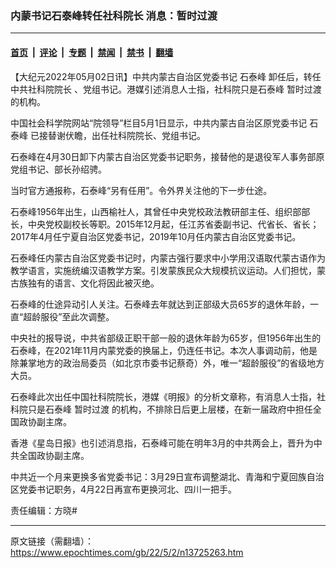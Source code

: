 ### 内蒙书记石泰峰转任社科院长 消息：暂时过渡

---

#### [首页](../../../..?n13725263) &nbsp;|&nbsp; [评论](../../../../../epoch-comment?n13725263) &nbsp;|&nbsp; [专题](../../../../../epoch-special?n13725263) &nbsp;|&nbsp; [禁闻](../../../../../epoch-news?n13725263) &nbsp;|&nbsp; [禁书](../../../../../books?n13725263) &nbsp;|&nbsp; [翻墙](https://github.com/gfw-breaker/nogfw/blob/master/README.md?n13725263)


<div class="post_content" id="artbody" itemprop="articleBody">
 <!-- article content begin -->
 <p>
  【大纪元2022年05月02日讯】中共内蒙古自治区党委书记
  <ok href="https://www.epochtimes.com/gb/tag/%E7%9F%B3%E6%B3%B0%E5%B3%B0.html">
   石泰峰
  </ok>
  卸任后，转任
  <ok href="https://www.epochtimes.com/gb/tag/%E4%B8%AD%E5%85%B1%E7%A4%BE%E7%A7%91%E9%99%A2%E9%99%A2%E9%95%BF.html">
   中共社科院院长
  </ok>
  、党组书记。港媒引述消息人士指，社科院只是石泰峰
  <ok href="https://www.epochtimes.com/gb/tag/%E6%9A%82%E6%97%B6%E8%BF%87%E6%B8%A1.html">
   暂时过渡
  </ok>
  的机构。
 </p>
 <p>
  中国社会科学院网站“院领导”栏目5月1日显示，中共内蒙古自治区原党委书记
  <ok href="https://www.epochtimes.com/gb/tag/%E7%9F%B3%E6%B3%B0%E5%B3%B0.html">
   石泰峰
  </ok>
  已接替谢伏瞻，出任社科院院长、党组书记。
 </p>
 <p>
  石泰峰在4月30日卸下内蒙古自治区党委书记职务，接替他的是退役军人事务部原党组书记、部长孙绍骋。
 </p>
 <p>
  当时官方通报称，石泰峰“另有任用”。令外界关注他的下一步仕途。
 </p>
 <p>
  石泰峰1956年出生，山西榆社人，其曾任中央党校政法教研部主任、组织部部长，中央党校副校长等职。2015年12月起，任江苏省委副书记、代省长、省长；2017年4月任宁夏自治区党委书记，2019年10月任内蒙古自治区党委书记。
 </p>
 <p>
  石泰峰任内蒙古自治区党委书记时，内蒙古强行要求中小学用汉语取代蒙古语作为教学语言，实施统编汉语教学方案。引发蒙族民众大规模抗议运动。人们担忧，蒙古族独有的语言、文化将因此被灭绝。
 </p>
 <p>
  石泰峰的仕途异动引人关注。石泰峰去年就达到正部级大员65岁的退休年龄，一直“超龄服役”至此次调整。
 </p>
 <p>
  中央社的报导说，中共省部级正职干部一般的退休年龄为65岁，但1956年出生的石泰峰，在2021年11月内蒙党委的换届上，仍连任书记。本次人事调动前，他是除兼掌地方的政治局委员（如北京市委书记蔡奇）外，唯一“超龄服役”的省级地方大员。
 </p>
 <p>
  石泰峰此次出任中国社科院院长，港媒《明报》的分析文章称，有消息人士指，社科院只是石泰峰
  <ok href="https://www.epochtimes.com/gb/tag/%E6%9A%82%E6%97%B6%E8%BF%87%E6%B8%A1.html">
   暂时过渡
  </ok>
  的机构，不排除日后更上层楼，在新一届政府中担任全国政协副主席。
 </p>
 <p>
  香港《星岛日报》也引述消息指，石泰峰可能在明年3月的中共两会上，晋升为中共全国政协副主席。
 </p>
 <p>
  中共近一个月来更换多省党委书记：3月29日宣布调整湖北、青海和宁夏回族自治区党委书记职务，4月22日再宣布更换河北、四川一把手。
 </p>
 <p>
  责任编辑：方晓#
 </p>
 <!-- article content end -->
 <div id="below_article_ad">
 </div>
</div>


---

原文链接（需翻墙）：https://www.epochtimes.com/gb/22/5/2/n13725263.htm